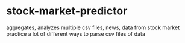 # stock-market-predictor
aggregates,  analyzes multiple csv files, news,  data from stock market
practice a lot of different ways to parse csv files of data
